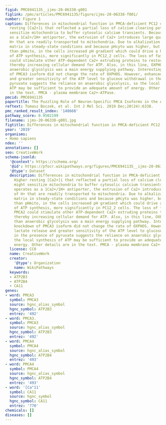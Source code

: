 ```yaml
---
figid: PMC6941135__ijms-20-06338-g001
figlink: /pmc/articles/PMC6941135/figure/ijms-20-06338-f001/
number: Figure 1
caption: Differences in mitochondrial function in PMCA-deficient PC12 cells. Higher
  resting [Ca2+]i that reflected a partial loss of calcium clearing potency might
  sensitize mitochondria to buffer cytosolic calcium transients. Because PMCA operates
  as a 1Ca2+/1H+ antiporter, the extrusion of Ca2+ introduces large quantities of
  H+ that are readily transported to mitochondria. Due to alkalization of mitochondrial
  matrix in steady-state conditions and because pHcyto was higher, but still lower
  than pHmito, in the cells increased pH gradient which could drive a higher rate
  of ATP synthesis, more significantly in PC12_2 cells. The loss of fast acting PMCA2
  could stimulate other ATP-dependent Ca2+ extruding proteins to restore [Ca2+]c,
  thereby increasing cellular demand for ATP. Also, in this line, OXPHOS rather than
  anaerobic glycolysis was a main energy supplying pathway. Interestingly, knockdown
  of PMCA3 isoform did not change the rate of OXPHOS. However, enhanced lactate release
  and greater sensitivity of the ATP level to glucose withdrawal in the presence of
  pyruvate suggests the reliance on anaerobic glycolysis, so the local synthesis of
  ATP may be sufficient to provide an adequate amount of energy. Other details are
  in the text. PMCA - plasma membrane Ca2+-ATPase.
pmcid: PMC6941135
papertitle: The Puzzling Role of Neuron-Specific PMCA Isoforms in the Aging Process.
reftext: Tomasz Boczek, et al. Int J Mol Sci. 2019 Dec;20(24):6338.
pmc_ranked_result_index: '148668'
pathway_score: 0.9502199
filename: ijms-20-06338-g001.jpg
figtitle: Differences in mitochondrial function in PMCA-deficient PC12 cells
year: '2019'
organisms:
- Homo sapiens
ndex: ''
annotations: []
seo: CreativeWork
schema-jsonld:
  '@context': https://schema.org/
  '@id': https://pfocr.wikipathways.org/figures/PMC6941135__ijms-20-06338-g001.html
  '@type': Dataset
  description: Differences in mitochondrial function in PMCA-deficient PC12 cells.
    Higher resting [Ca2+]i that reflected a partial loss of calcium clearing potency
    might sensitize mitochondria to buffer cytosolic calcium transients. Because PMCA
    operates as a 1Ca2+/1H+ antiporter, the extrusion of Ca2+ introduces large quantities
    of H+ that are readily transported to mitochondria. Due to alkalization of mitochondrial
    matrix in steady-state conditions and because pHcyto was higher, but still lower
    than pHmito, in the cells increased pH gradient which could drive a higher rate
    of ATP synthesis, more significantly in PC12_2 cells. The loss of fast acting
    PMCA2 could stimulate other ATP-dependent Ca2+ extruding proteins to restore [Ca2+]c,
    thereby increasing cellular demand for ATP. Also, in this line, OXPHOS rather
    than anaerobic glycolysis was a main energy supplying pathway. Interestingly,
    knockdown of PMCA3 isoform did not change the rate of OXPHOS. However, enhanced
    lactate release and greater sensitivity of the ATP level to glucose withdrawal
    in the presence of pyruvate suggests the reliance on anaerobic glycolysis, so
    the local synthesis of ATP may be sufficient to provide an adequate amount of
    energy. Other details are in the text. PMCA - plasma membrane Ca2+-ATPase.
  license: CC0
  name: CreativeWork
  creator:
    '@type': Organization
    name: WikiPathways
  keywords:
  - ATP2B3
  - ATP2B4
  - CA11
genes:
- word: РМСАЗ
  symbol: PMCA3
  source: hgnc_alias_symbol
  hgnc_symbol: ATP2B3
  entrez: '492'
- word: PMCA3.
  symbol: PMCA3
  source: hgnc_alias_symbol
  hgnc_symbol: ATP2B3
  entrez: '492'
- word: РМСА4
  symbol: PMCA4
  source: hgnc_alias_symbol
  hgnc_symbol: ATP2B4
  entrez: '493'
- word: РМСА4
  symbol: PMCA4
  source: hgnc_alias_symbol
  hgnc_symbol: ATP2B4
  entrez: '493'
- word: '[Ca"11'
  symbol: CA11
  source: hgnc_symbol
  hgnc_symbol: CA11
  entrez: '770'
chemicals: []
diseases: []
---
```

